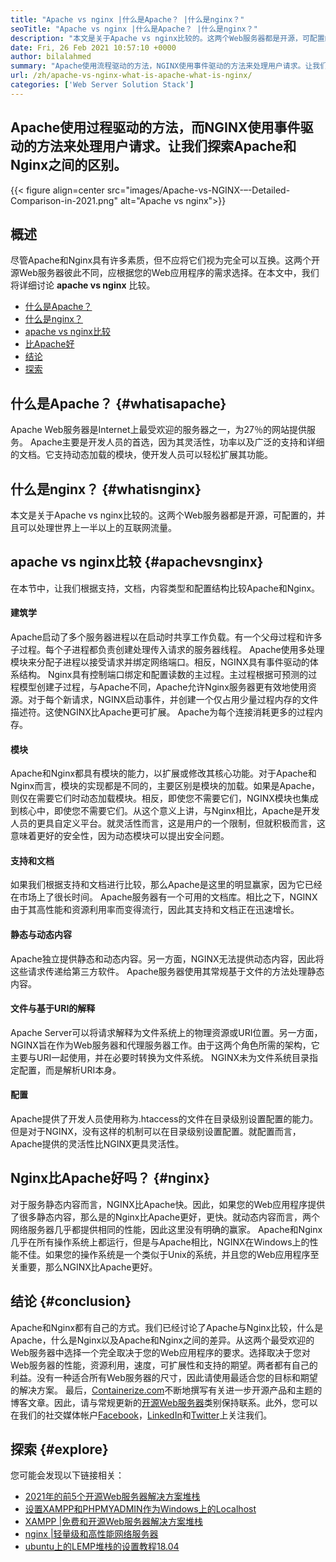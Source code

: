 ```yaml
---
title: "Apache vs nginx |什么是Apache？ |什么是nginx？" 
seoTitle: "Apache vs nginx |什么是Apache？ |什么是nginx？" 
description: "本文是关于Apache vs nginx比较的。这两个Web服务器都是开源，可配置的，并且可以处理世界上一半以上的互联网流量。" 
date: Fri, 26 Feb 2021 10:57:10 +0000
author: bilalahmed
summary: "Apache使用流程驱动的方法，NGINX使用事件驱动的方法来处理用户请求。让我们探索Apache和Nginx之间的区别。" 
url: /zh/apache-vs-nginx-what-is-apache-what-is-nginx/
categories: ['Web Server Solution Stack']
---
```


## Apache使用过程驱动的方法，而NGINX使用事件驱动的方法来处理用户请求。让我们探索Apache和Nginx之间的区别。

{{< figure align=center src="images/Apache-vs-NGINX-–-Detailed-Comparison-in-2021.png" alt="Apache vs nginx">}}


## 概述
尽管Apache和Nginx具有许多素质，但不应将它们视为完全可以互换。这两个开源Web服务器彼此不同，应根据您的Web应用程序的需求选择。在本文中，我们将详细讨论 **apache vs nginx** 比较。
  * [什么是Apache？][1]
  * [什么是nginx？][2]
  * [apache vs nginx比较][3]
  * [比Apache好][4]
  * [结论][5]
  * [探索][6]

## 什么是Apache？ {#whatisapache}

Apache Web服务器是Internet上最受欢迎的服务器之一，为27％的网站提供服务。 Apache主要是开发人员的首选，因为其灵活性，功率以及广泛的支持和详细的文档。它支持动态加载的模块，使开发人员可以轻松扩展其功能。

## 什么是nginx？ {#whatisnginx}

本文是关于Apache vs nginx比较的。这两个Web服务器都是开源，可配置的，并且可以处理世界上一半以上的互联网流量。

## apache vs nginx比较 {#apachevsnginx}

在本节中，让我们根据支持，文档，内容类型和配置结构比较Apache和Nginx。

#### 建筑学
Apache启动了多个服务器进程以在启动时共享工作负载。有一个父母过程和许多子过程。每个子进程都负责创建处理传入请求的服务器线程。 Apache使用多处理模块来分配子进程以接受请求并绑定网络端口。相反，NGINX具有事件驱动的体系结构。 Nginx具有控制端口绑定和配置读数的主过程。主过程根据可预测的过程模型创建子过程，与Apache不同，Apache允许Nginx服务器更有效地使用资源。对于每个新请求，NGINX启动事件，并创建一个仅占用少量过程内存的文件描述符。这使NGINX比Apache更可扩展。 Apache为每个连接消耗更多的过程内存。

#### 模块
Apache和Nginx都具有模块的能力，以扩展或修改其核心功能。对于Apache和Nginx而言，模块的实现都是不同的，主要区别是模块的加载。如果是Apache，则仅在需要它们时动态加载模块。相反，即使您不需要它们，NGINX模块也集成到核心中，即使您不需要它们。从这个意义上讲，与Nginx相比，Apache是​​开发人员的更具自定义平台。就灵活性而言，这是用户的一个限制，但就积极而言，这意味着更好的安全性，因为动态模块可以提出安全问题。

#### 支持和文档
如果我们根据支持和文档进行比较，那么Apache是​​这里的明显赢家，因为它已经在市场上了很长时间。 Apache服务器有一个可用的文档库。相比之下，NGINX由于其高性能和资源利用率而变得流行，因此其支持和文档正在迅速增长。

#### 静态与动态内容
Apache独立提供静态和动态内容。另一方面，NGINX无法提供动态内容，因此将这些请求传递给第三方软件。 Apache服务器使用其常规基于文件的方法处理静态内容。

#### 文件与基于URI的解释
Apache Server可以将请求解释为文件系统上的物理资源或URI位置。另一方面，NGINX旨在作为Web服务器和代理服务器工作。由于这两个角色所需的架构，它主要与URI一起使用，并在必要时转换为文件系统。 NGINX未为文件系统目录指定配置，而是解析URI本身。

#### 配置
Apache提供了开发人员使用称为.htaccess的文件在目录级别设置配置的能力。但是对于NGINX，没有这样的机制可以在目录级别设置配置。就配置而言，Apache提供的灵活性比NGINX更具灵活性。

## Nginx比Apache好吗？ {#nginx}

对于服务静态内容而言，NGINX比Apache快。因此，如果您的Web应用程序提供了很多静态内容，那么是的Nginx比Apache更好，更快。就动态内容而言，两个网络服务器几乎都提供相同的性能，因此这里没有明确的赢家。 Apache和Nginx几乎在所有操作系统上都运行，但是与Apache相比，NGINX在Windows上的性能不佳。如果您的操作系统是一个类似于Unix的系统，并且您的Web应用程序至关重要，那么NGINX比Apache更好。

## 结论 {#conclusion}

Apache和Nginx都有自己的方式。我们已经讨论了Apache与Nginx比较，什么是Apache，什么是Nginx以及Apache和Nginx之间的差异。从这两个最受欢迎的Web服务器中选择一个完全取决于您的Web应用程序的要求。选择取决于您对Web服务器的性能，资源利用，速度，可扩展性和支持的期望。两者都有自己的利益。没有一种适合所有Web服务器的尺寸，因此请使用最适合您的目标和期望的解决方案。
最后，[Containerize.com][7]不断地撰写有关进一步开源产品和主题的博客文章。因此，请与常规更新的[开源Web服务器][8]类别保持联系。此外，您可以在我们的社交媒体帐户[Facebook][9]，[LinkedIn][10]和[Twitter][11]上关注我们。

## 探索 {#explore}

您可能会发现以下链接相关：
  * [2021年的前5个开源Web服务器解决方案堆栈][12]
  * [设置XAMPP和PHPMYADMIN作为Windows上的Localhost][13]
  * [XAMPP |免费和开源Web服务器解决方案堆栈][14]
  * [nginx |轻量级和高性能网络服务器][15]
  * [ubuntu上的LEMP堆栈的设置教程18.04][16]



[1]: #whatisapache
[2]: #whatisnginx
[3]: #apachevsnginx
[4]: #nginx
[5]: #conclusion
[6]: #explore
[7]: https://www.containerize.com/
[8]: https://blog.containerize.com/category/web-server-solution-stack/
[9]: https://web.facebook.com/containerize
[10]: https://www.linkedin.com/company/containerize/
[11]: https://twitter.com/containerize_co
[12]: https://blog.containerize.com/2021/01/08/top-5-open-source-web-server-solution-stacks-in-2021/
[13]: https://blog.containerize.com/database-management-software/how-to-setup-xampp-and-phpmyadmin-as-localhost-on-windows/
[14]: https://products.containerize.com/solution-stack/xampp
[15]: https://products.containerize.com/solution-stack/nginx
[16]: https://blog.containerize.com/web-server-solution-stack/setup-tutorial-for-lemp-stack-on-ubuntu-18-04/
